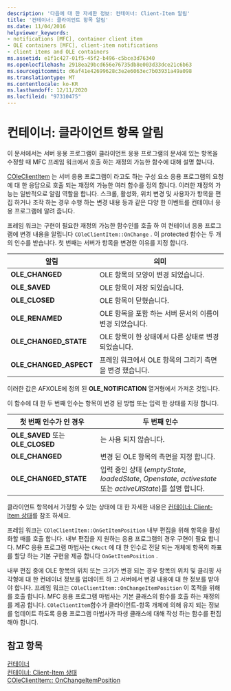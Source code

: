 ```yaml
---
description: '다음에 대 한 자세한 정보: 컨테이너: Client-Item 알림'
title: '컨테이너: 클라이언트 항목 알림'
ms.date: 11/04/2016
helpviewer_keywords:
- notifications [MFC], container client item
- OLE containers [MFC], client-item notifications
- client items and OLE containers
ms.assetid: e1f1c427-01f5-45f2-b496-c5bce3d76340
ms.openlocfilehash: 2918ea29bcd656e76735db8e003d33dce21c6b63
ms.sourcegitcommit: d6af41e42699628c3e2e6063ec7b03931a49a098
ms.translationtype: MT
ms.contentlocale: ko-KR
ms.lasthandoff: 12/11/2020
ms.locfileid: "97310475"
---
```

# <a name="containers-client-item-notifications"></a>컨테이너: 클라이언트 항목 알림

이 문서에서는 서버 응용 프로그램이 클라이언트 응용 프로그램의 문서에 있는 항목을 수정할 때 MFC 프레임 워크에서 호출 하는 재정의 가능한 함수에 대해 설명 합니다.

[COleClientItem](reference/coleclientitem-class.md) 는 서버 응용 프로그램이 라고도 하는 구성 요소 응용 프로그램의 요청에 대 한 응답으로 호출 되는 재정의 가능한 여러 함수를 정의 합니다. 이러한 재정의 가능는 일반적으로 알림 역할을 합니다. 스크롤, 활성화, 위치 변경 및 사용자가 항목을 편집 하거나 조작 하는 경우 수행 하는 변경 내용 등과 같은 다양 한 이벤트를 컨테이너 응용 프로그램에 알려 줍니다.

프레임 워크는 구현이 필요한 재정의 가능한 함수인를 호출 하 여 컨테이너 응용 프로그램에 변경 내용을 알립니다 `COleClientItem::OnChange` . 이 protected 함수는 두 개의 인수를 받습니다. 첫 번째는 서버가 항목을 변경한 이유를 지정 합니다.

|알림|의미|
|------------------|-------------|
|**OLE_CHANGED**|OLE 항목의 모양이 변경 되었습니다.|
|**OLE_SAVED**|OLE 항목이 저장 되었습니다.|
|**OLE_CLOSED**|OLE 항목이 닫혔습니다.|
|**OLE_RENAMED**|OLE 항목을 포함 하는 서버 문서의 이름이 변경 되었습니다.|
|**OLE_CHANGED_STATE**|OLE 항목이 한 상태에서 다른 상태로 변경 되었습니다.|
|**OLE_CHANGED_ASPECT**|프레임 워크에서 OLE 항목의 그리기 측면을 변경 했습니다.|

이러한 값은 AFXOLE에 정의 된 **OLE_NOTIFICATION** 열거형에서 가져온 것입니다.

이 함수에 대 한 두 번째 인수는 항목이 변경 된 방법 또는 입력 한 상태를 지정 합니다.

|첫 번째 인수가 인 경우|두 번째 인수|
|----------------------------|---------------------|
|**OLE_SAVED** 또는 **OLE_CLOSED**|는 사용 되지 않습니다.|
|**OLE_CHANGED**|변경 된 OLE 항목의 측면을 지정 합니다.|
|**OLE_CHANGED_STATE**|입력 중인 상태 (*emptyState*, *loadedState*, *Openstate*, *activestate* 또는 *activeUIState*)를 설명 합니다.|

클라이언트 항목에서 가정할 수 있는 상태에 대 한 자세한 내용은 [컨테이너: Client-Item 상태](containers-client-item-states.md)를 참조 하세요.

프레임 워크는 `COleClientItem::OnGetItemPosition` 내부 편집을 위해 항목을 활성화할 때를 호출 합니다. 내부 편집을 지 원하는 응용 프로그램의 경우 구현이 필요 합니다. MFC 응용 프로그램 마법사는 `CRect` 에 대 한 인수로 전달 되는 개체에 항목의 좌표를 할당 하는 기본 구현을 제공 합니다 `OnGetItemPosition` .

내부 편집 중에 OLE 항목의 위치 또는 크기가 변경 되는 경우 항목의 위치 및 클리핑 사각형에 대 한 컨테이너 정보를 업데이트 하 고 서버에서 변경 내용에 대 한 정보를 받아야 합니다. 프레임 워크는 `COleClientItem::OnChangeItemPosition` 이 목적을 위해를 호출 합니다. MFC 응용 프로그램 마법사는 기본 클래스의 함수를 호출 하는 재정의를 제공 합니다. `COleClientItem`함수가 클라이언트-항목 개체에 의해 유지 되는 정보를 업데이트 하도록 응용 프로그램 마법사가 파생 클래스에 대해 작성 하는 함수를 편집 해야 합니다.

## <a name="see-also"></a>참고 항목

[컨테이너](containers.md)<br/>
[컨테이너: Client-Item 상태](containers-client-item-states.md)<br/>
[COleClientItem:: OnChangeItemPosition](reference/coleclientitem-class.md#onchangeitemposition)
